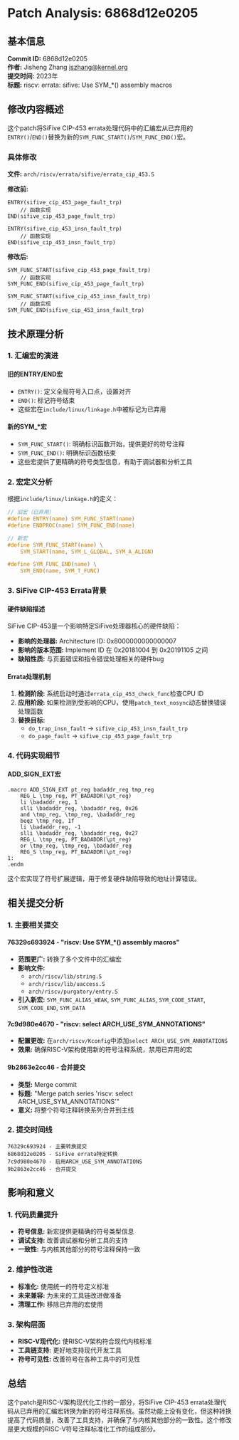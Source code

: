 # Patch Analysis: 6868d12e0205

## 基本信息

**Commit ID:** 6868d12e0205  
**作者:** Jisheng Zhang <jszhang@kernel.org>  
**提交时间:** 2023年  
**标题:** riscv: errata: sifive: Use SYM_*() assembly macros  

## 修改内容概述

这个patch将SiFive CIP-453 errata处理代码中的汇编宏从已弃用的`ENTRY()`/`END()`替换为新的`SYM_FUNC_START()`/`SYM_FUNC_END()`宏。

### 具体修改

**文件:** `arch/riscv/errata/sifive/errata_cip_453.S`

**修改前:**
```assembly
ENTRY(sifive_cip_453_page_fault_trp)
    // 函数实现
END(sifive_cip_453_page_fault_trp)

ENTRY(sifive_cip_453_insn_fault_trp)
    // 函数实现
END(sifive_cip_453_insn_fault_trp)
```

**修改后:**
```assembly
SYM_FUNC_START(sifive_cip_453_page_fault_trp)
    // 函数实现
SYM_FUNC_END(sifive_cip_453_page_fault_trp)

SYM_FUNC_START(sifive_cip_453_insn_fault_trp)
    // 函数实现
SYM_FUNC_END(sifive_cip_453_insn_fault_trp)
```

## 技术原理分析

### 1. 汇编宏的演进

#### 旧的ENTRY/END宏
- `ENTRY()`: 定义全局符号入口点，设置对齐
- `END()`: 标记符号结束
- 这些宏在`include/linux/linkage.h`中被标记为已弃用

#### 新的SYM_*宏
- `SYM_FUNC_START()`: 明确标识函数开始，提供更好的符号注释
- `SYM_FUNC_END()`: 明确标识函数结束
- 这些宏提供了更精确的符号类型信息，有助于调试器和分析工具

### 2. 宏定义分析

根据`include/linux/linkage.h`的定义：

```c
// 旧宏（已弃用）
#define ENTRY(name) SYM_FUNC_START(name)
#define ENDPROC(name) SYM_FUNC_END(name)

// 新宏
#define SYM_FUNC_START(name) \
    SYM_START(name, SYM_L_GLOBAL, SYM_A_ALIGN)

#define SYM_FUNC_END(name) \
    SYM_END(name, SYM_T_FUNC)
```

### 3. SiFive CIP-453 Errata背景

#### 硬件缺陷描述
SiFive CIP-453是一个影响特定SiFive处理器核心的硬件缺陷：

- **影响的处理器:** Architecture ID: 0x8000000000000007
- **影响的版本范围:** Implement ID 在 0x20181004 到 0x20191105 之间
- **缺陷性质:** 与页面错误和指令错误处理相关的硬件bug

#### Errata处理机制
1. **检测阶段:** 系统启动时通过`errata_cip_453_check_func`检查CPU ID
2. **应用阶段:** 如果检测到受影响的CPU，使用`patch_text_nosync`动态替换错误处理函数
3. **替换目标:**
   - `do_trap_insn_fault` → `sifive_cip_453_insn_fault_trp`
   - `do_page_fault` → `sifive_cip_453_page_fault_trp`

### 4. 代码实现细节

#### ADD_SIGN_EXT宏
```assembly
.macro ADD_SIGN_EXT pt_reg badaddr_reg tmp_reg
    REG_L \tmp_reg, PT_BADADDR(\pt_reg)
    li \badaddr_reg, 1
    slli \badaddr_reg, \badaddr_reg, 0x26
    and \tmp_reg, \tmp_reg, \badaddr_reg
    beqz \tmp_reg, 1f
    li \badaddr_reg, -1
    slli \badaddr_reg, \badaddr_reg, 0x27
    REG_L \tmp_reg, PT_BADADDR(\pt_reg)
    or \tmp_reg, \tmp_reg, \badaddr_reg
    REG_S \tmp_reg, PT_BADADDR(\pt_reg)
1:
.endm
```

这个宏实现了符号扩展逻辑，用于修复硬件缺陷导致的地址计算错误。

## 相关提交分析

### 1. 主要相关提交

#### 76329c693924 - "riscv: Use SYM_*() assembly macros"
- **范围更广:** 转换了多个文件中的汇编宏
- **影响文件:**
  - `arch/riscv/lib/string.S`
  - `arch/riscv/lib/uaccess.S`
  - `arch/riscv/purgatory/entry.S`
- **引入新宏:** `SYM_FUNC_ALIAS_WEAK`, `SYM_FUNC_ALIAS`, `SYM_CODE_START`, `SYM_CODE_END`, `SYM_DATA`

#### 7c9d980e4670 - "riscv: select ARCH_USE_SYM_ANNOTATIONS"
- **配置更改:** 在`arch/riscv/Kconfig`中添加`select ARCH_USE_SYM_ANNOTATIONS`
- **效果:** 确保RISC-V架构使用新的符号注释系统，禁用已弃用的宏

#### 9b2863e2cc46 - 合并提交
- **类型:** Merge commit
- **标题:** "Merge patch series 'riscv: select ARCH_USE_SYM_ANNOTATIONS'"
- **意义:** 将整个符号注释转换系列合并到主线

### 2. 提交时间线

```
76329c693924 - 主要转换提交
6868d12e0205 - SiFive errata特定转换
7c9d980e4670 - 启用ARCH_USE_SYM_ANNOTATIONS
9b2863e2cc46 - 合并提交
```

## 影响和意义

### 1. 代码质量提升
- **符号信息:** 新宏提供更精确的符号类型信息
- **调试支持:** 改善调试器和分析工具的支持
- **一致性:** 与内核其他部分的符号注释保持一致

### 2. 维护性改进
- **标准化:** 使用统一的符号定义标准
- **未来兼容:** 为未来的工具链改进做准备
- **清理工作:** 移除已弃用的宏使用

### 3. 架构层面
- **RISC-V现代化:** 使RISC-V架构符合现代内核标准
- **工具链支持:** 更好地支持现代开发工具
- **符号可见性:** 改善符号在各种工具中的可见性

## 总结

这个patch是RISC-V架构现代化工作的一部分，将SiFive CIP-453 errata处理代码从已弃用的汇编宏转换为新的符号注释系统。虽然功能上没有变化，但这种转换提高了代码质量，改善了工具支持，并确保了与内核其他部分的一致性。这个修改是更大规模的RISC-V符号注释标准化工作的组成部分。